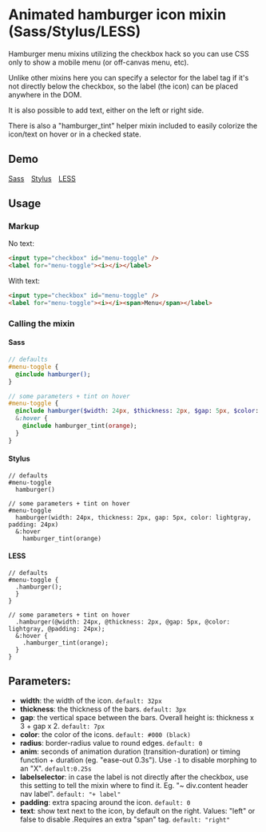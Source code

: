 # Animated hamburger icon mixin (Sass/Stylus/LESS)

Hamburger menu mixins utilizing the checkbox hack so you can use CSS only to show a mobile menu (or off-canvas menu, etc).

Unlike other mixins here you can specify a selector for the label tag if it's not directly below the checkbox, so the label (the icon) can be placed anywhere in the DOM.

It is also possible to add text, either on the left or right side.

There is also a "hamburger_tint" helper mixin included to easily colorize the icon/text on hover or in a checked state.


## Demo

[Sass](https://codepen.io/rolandtoth/pen/LypvrV?editors=1100) [Stylus](https://codepen.io/rolandtoth/pen/rzYPKK?editors=1100) [LESS](https://codepen.io/rolandtoth/pen/qXpoMd?editors=1100)


## Usage

### Markup

No text:

```html
<input type="checkbox" id="menu-toggle" />
<label for="menu-toggle"><i></i></label>
```

With text:

```html
<input type="checkbox" id="menu-toggle" />
<label for="menu-toggle"><i></i><span>Menu</span></label>
```

### Calling the mixin

#### Sass

```sass
// defaults
#menu-toggle {
  @include hamburger();
}

// some parameters + tint on hover
#menu-toggle {
  @include hamburger($width: 24px, $thickness: 2px, $gap: 5px, $color: lightgray, $padding: 24px);
  &:hover {
    @include hamburger_tint(orange);
  }
}
```

#### Stylus

```stylus
// defaults
#menu-toggle
  hamburger()

// some parameters + tint on hover
#menu-toggle
  hamburger(width: 24px, thickness: 2px, gap: 5px, color: lightgray, padding: 24px)
  &:hover
    hamburger_tint(orange)
```

#### LESS

```less
// defaults
#menu-toggle {
  .hamburger();
  }
}

// some parameters + tint on hover
  .hamburger(@width: 24px, @thickness: 2px, @gap: 5px, @color: lightgray, @padding: 24px);
  &:hover {
    .hamburger_tint(orange);
  }
}
```


 ## Parameters:

- **width**: the width of the icon. `default: 32px`
- **thickness**: the thickness of the bars. `default: 3px`
- **gap**: the vertical space between the bars. Overall height is: thickness x 3 + gap x 2. `default: 7px`
- **color**: the color of the icons. `default: #000 (black)`
- **radius**: border-radius value to round edges. `default: 0`
- **anim**: seconds of animation duration (transition-duration) or timing function + duration (eg. "ease-out 0.3s"). Use `-1` to disable morphing to an "X". `default:0.25s`
- **labelselector**: in case the label is not directly after the checkbox, use this setting to tell the mixin where to find it. Eg. "~ div.content header nav label". `default: "+ label"`
- **padding**: extra spacing around the icon. `default: 0`
- **text**: show text next to the icon, by default on the right. Values: "left" or false to disable .Requires an extra "span" tag. `default: "right"`
